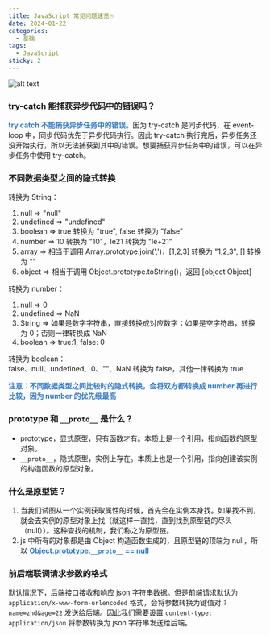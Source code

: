 ```yaml
---
title: JavaScript 常见问题速览🔥
date: 2024-01-22
categories:
  - 基础
tags:
  - JavaScript
sticky: 2
---
```


![alt text](https://pic4.zhimg.com/80/v2-7db75659e0d54bac8dd5d79adf4011f3_1440w.webp)
<!-- more -->

### **try-catch 能捕获异步代码中的错误吗？**
<span style="color: #3178c6;font-weight:bold">try catch 不能捕获异步任务中的错误。</span>因为 try-catch 是同步代码，在 event-loop 中，同步代码优先于异步代码执行。因此 try-catch 执行完后，异步任务还没开始执行，所以无法捕获到其中的错误。想要捕获异步任务中的错误，可以在异步任务中使用 try-catch。

### **不同数据类型之间的隐式转换**
转换为 String：
1. null => "null"
2. undefined => "undefined"
3. boolean => true 转换为 "true", false 转换为 "false"
4. number => 10 转换为 "10"，le21 转换为 "le+21"
5. array => 相当于调用 Array.prototype.join(',')，[1,2,3] 转换为 "1,2,3", [] 转换为 ""
6. object => 相当于调用 Object.prototype.toString()，返回 [object Object]

转换为 number：
1. null => 0
2. undefined => NaN
3. String => 如果是数字字符串，直接转换成对应数字；如果是空字符串，转换为 0；否则一律转换成 NaN
4. boolean => true:1, false: 0

转换为 boolean：
<br>false、null、undefined、0、""、NaN 转换为 false，其他一律转换为 true

<span style="color: #3178c6;font-weight:bold;">注意：不同数据类型之间比较时的隐式转换，会将双方都转换成 number 再进行比较，因为 number 的优先级最高</span>

### **prototype 和 `__proto__` 是什么？**
* prototype，显式原型，只有函数才有。本质上是一个引用，指向函数的原型对象。
* `__proto__`，隐式原型，实例上存在。本质上也是一个引用，指向创建该实例的构造函数的原型对象。

### **什么是原型链？**
1. 当我们试图从一个实例获取属性的时候，首先会在实例本身找。如果找不到，就会去实例的原型对象上找（就这样一直找，直到找到原型链的尽头（null））。这种查找的机制，我们称之为原型链。
2. js 中所有的对象都是由 Object 构造函数生成的，且原型链的顶端为 null，所以 <span style="color: #3178c6;font-weight:bold">Object.prototype.`__proto__` == null</span>

### **前后端联调请求参数的格式**
默认情况下，后端接口接收和响应 json 字符串数据。但是前端请求默认为 `application/x-www-form-urlencoded` 格式，会将参数转换为键值对 `?name=zhd&age=22` 发送给后端。因此我们需要设置 `content-type: application/json` 将参数转换为 json 字符串发送给后端。